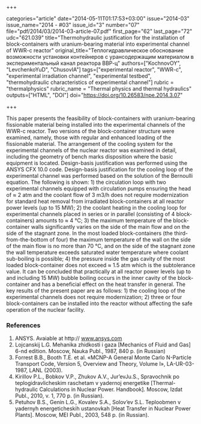 +++

categories="article"
date="2014-05-11T01:17:53+03:00"
issue="2014-03"
issue_name="2014 - #03"
issue_id="3"
number="07"
file="pdf/2014/03/2014-03-article-07.pdf"
first_page="62"
last_page="72"
udc="621.039"
title="Thermohydraulic justification for the installation of block-containers with uranium-bearing material into experimental channel of WWR-c reactor"
original_title="Теплогидравлическое обоснование возможности установки контейнеров с урансодержащим материалом в экспериментальный канал реактора ВВР-ц"
authors=["KochnovOY", "LevchenkoYuD", "ChusovIA"]
tags=["experimental reactor", "WWR-c", "experimental irradiation channel", "experimental testbed", "thermohydraulic characteristics of experimental channel"]
rubric = "thermalphysics"
rubric_name = "Thermal physics and thermal hydraulics"
outputs=["HTML", "DOI"]
doi="https://doi.org/10.26583/npe.2014.3.07"

+++

This paper presents the feasibility of block-containers with uranium-bearing fissionable material being installed into the experimental channels of the WWR-c reactor. Two versions of the block-container structure were examined, namely, those with regular and enhanced loading of the fissionable material. The arrangement of the cooling system for the experimental channels of the nuclear reactor was examined in detail, including the geometry of bench marks disposition where the basic equipment is located. Design-basis justification was performed using the ANSYS CFX 10.0 code. Design-basis justification for the cooling loop of the experimental channel was performed based on the solution of the Bernoulli equation. The following is shown: 1) the circulation loop with two experimental channels equipped with circulation pumps ensuring the head of ≈ 2 atm and the coolant flow of 3 m3/h does not require modernization for standard heat removal from irradiated block-containers at all reactor power levels (up to 15 MW); 2) the coolant heating in the cooling loop for experimental channels placed in series or in parallel (consisting of 4 block-containers) amounts to ≈ 4 °C; 3) the maximum temperature of the block-container walls significantly varies on the side of the main flow and on the side of the stagnant zone. In the most loaded block-containers (the third-from-the-bottom of four) the maximum temperature of the wall on the side of the main flow is no more than 70 °C, and on the side of the stagnant zone the wall temperature exceeds saturated water temperature where coolant sub-boiling is possible; 4) the pressure inside the gas cavity of the most loaded block-container does not exceed ≈ 1.5 atm which is the subtolerance value. It can be concluded that practically at all reactor power levels (up to and including 15 MW) bubble boiling occurs in the inner cavity of the block-container and has a beneficial effect on the heat transfer in general. The key results of the present paper are as follows: 1) the cooling loop of the experimental channels does not require modernization; 2) three or four block-containers can be installed into the reactor without affecting the safe operation of the nuclear facility.

### References

1. ANSYS. Avaiable at http:// www.ansys.com
2. Lojcanskij L.G. Mehanika zhidkosti i gaza [Mechanics of Fluid and Gas] 6-nd edition. Moscow, Nauka Publ., 1987, 840 p. (in Russian)
3. Forrest B.B., Booth T.E. et al. «MCNP-A General Monte Carlo N-Particle Transport Code, Version 5, Overview and Theory, Volume I», LA-UR-03-1987, LANL (2003).
4. Kirillov P.L., Bobkov V.P., Zhukov A.V., Jur’evJu.S., Spravochnik po teplogidravlicheskim raschetam v yadernoj energetike [Thermal-hydraulic Calculations in Nuclear Power. Handbook]. Moscow, Izdat Publ., 2010, v. 1, 770 p. (in Russian).
5. Petuhov B.S., Genin L.G., Kovalev S.A., Solov’ev S.L. Teploobmen v yadernyh energeticheskih ustanovkah [Heat Transfer in Nuclear Power Plants]. Moscow, MEI Publ., 2003, 548 p. (in Russian).